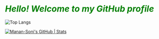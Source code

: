 <h1 style = 'color:green;'><i>Hello! Welcome to my GitHub profile</i></h1>

 ![Top Langs](https://github-readme-stats.vercel.app/api/top-langs/?username=kritika-pattalam&layout=compact)

[![Manan-Soni's GitHub | Stats](https://stats.quine.sh/Manan-Soni/github?theme=dark)](https://quine.sh?utm_source=widgets&utm_campaign=Manan-Soni)
